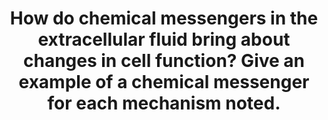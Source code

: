 ---
title: "How do chemical messengers in the extracellular fluid bring about changes in cell function? Give an example of a chemical messenger for each mechanism noted."
entityType: SAQ
exam: PEX
college: CICM
year: 2013
sitting: A
question: 23
EC_errorsCommon:
- "Overall answers lacked structure and depth, to what is a very fundamental topic."
- "Common errors were not answering the question, writing lists rather than describing and explaining, and poor categorisation."
EC_expectedDomains:
- "Candidates were expected to mention and give example for mechanisms such as hormones binding to cytoplasmic or intra-nuclear receptors, binding to transmembrane receptors coupled to G proteins, cAMP, cGMP, tyrosine kinase, etc."
---